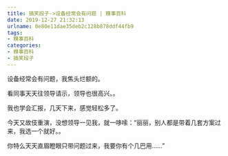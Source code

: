 ```yaml
---
title: 搞笑段子->设备经常会有问题 | 糗事百科
date: 2019-12-27 21:32:13
urlname: 0e80e11dae35deb2c128b878ddf44fb9
tags: 
- 糗事百科
categories:
- 糗事百科
- 搞笑段子
---
```

设备经常会有问题，我焦头烂额的。

看同事天天往领导请示，领导也很高兴。。

我也学会汇报，几天下来，感觉轻松多了。

今天又故伎重演，没想领导一见我，就一哆嗦：“丽丽，别人都是带着几套方案过来，我选一个就好。。

你特么天天直眉瞪眼只带问题过来，我要你有个几巴用..….”


